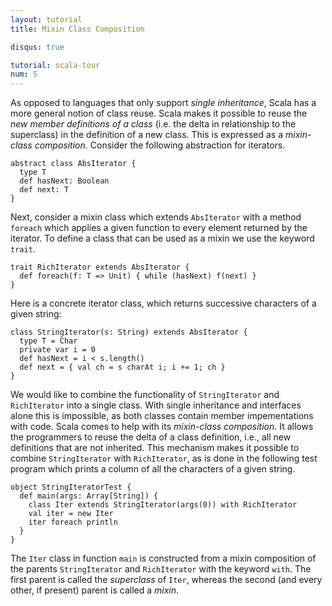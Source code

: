 ```yaml
---
layout: tutorial
title: Mixin Class Composition

disqus: true

tutorial: scala-tour
num: 5
---
```


As opposed to languages that only support _single inheritance_, Scala has a more general notion of class reuse. Scala makes it possible to reuse the _new member definitions of a class_ (i.e. the delta in relationship to the superclass) in the definition of a new class. This is expressed as a _mixin-class composition_. Consider the following abstraction for iterators.
 
    abstract class AbsIterator {
      type T
      def hasNext: Boolean
      def next: T
    }
 
Next, consider a mixin class which extends `AbsIterator` with a method `foreach` which applies a given function to every element returned by the iterator. To define a class that can be used as a mixin we use the keyword `trait`.
 
    trait RichIterator extends AbsIterator {
      def foreach(f: T => Unit) { while (hasNext) f(next) }
    }
 
Here is a concrete iterator class, which returns successive characters of a given string:
 
    class StringIterator(s: String) extends AbsIterator {
      type T = Char
      private var i = 0
      def hasNext = i < s.length()
      def next = { val ch = s charAt i; i += 1; ch }
    }
 
We would like to combine the functionality of `StringIterator` and `RichIterator` into a single class. With single inheritance and interfaces alone this is impossible, as both classes contain member impementations with code. Scala comes to help with its _mixin-class composition_. It allows the programmers to reuse the delta of a class definition, i.e., all new definitions that are not inherited. This mechanism makes it possible to combine `StringIterator` with `RichIterator`, as is done in the following test program which prints a column of all the characters of a given string.
 
    object StringIteratorTest {
      def main(args: Array[String]) {
        class Iter extends StringIterator(args(0)) with RichIterator
        val iter = new Iter
        iter foreach println
      }
    }
 
The `Iter` class in function `main` is constructed from a mixin composition of the parents `StringIterator` and `RichIterator` with the keyword `with`. The first parent is called the _superclass_ of `Iter`, whereas the second (and every other, if present) parent is called a _mixin_.
